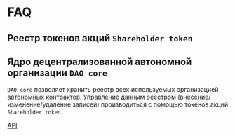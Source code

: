 # FAQ

## Реестр токенов акций `Shareholder token`


## Ядро децентрализованной автономной организации `DAO core`
`DAO core` позволяет хранить реестр всех используемых организацией автономных контрактов. Управление данным реестром (внесение/изменение/удаление записей) производиться с помощью токенов акций `Shareholder token`.

[API](https://github.com/airalab/core/wiki/API-Reference#core)
